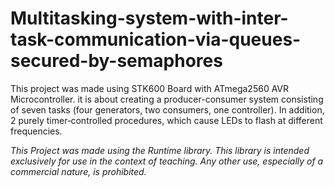 # Multitasking-system-with-inter-task-communication-via-queues-secured-by-semaphores

This project was made using STK600 Board with ATmega2560 AVR Microcontroller. 
it is about creating a producer-consumer system consisting of seven tasks
(four generators, two consumers, one controller). In addition, 2
purely timer‐controlled procedures, which cause LEDs to flash at different frequencies.


*This Project was made using the Runtime library. This library is intended exclusively for use in the context of teaching. Any other use, especially of a commercial nature, is prohibited.*

